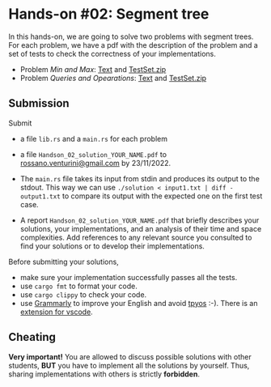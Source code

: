 # Hands-on #02: Segment tree
In this hands-on, we are going to solve two problems with segment trees.
For each problem, we have a pdf with the description of the problem and a set of tests to check the correctness of your implementations.

- Problem *Min and Max*: [Text](./problem_01/text.pdf) and [TestSet.zip](./problem_01/Testset.zip)
- Problem *Queries and Opearations*: [Text](./problem_02/text.pdf) and [TestSet.zip](./problem_02/Testset.zip)

## Submission
Submit 
- a file ```lib.rs``` and a ```main.rs``` for each problem
- a file ```Handson_02_solution_YOUR_NAME.pdf``` to [rossano.venturini@gmail.com](mailto:rossano.venturini@gmail.com) 
by 23/11/2022. 

- The ```main.rs``` file takes its input from stdin and produces its output to the stdout. This way we can use ```./solution < input1.txt | diff - output1.txt``` to compare its output with the expected one on the first test case.
- A report ```Handson_02_solution_YOUR_NAME.pdf``` that briefly describes your solutions, your implementations, and an analysis of their time and space complexities. Add references to 
any relevant source you consulted to find your solutions or to develop their implementations. 

Before submitting your solutions, 
- make sure your implementation successfully passes all the tests.
- use ```cargo fmt``` to format your code. 
- use ```cargo clippy``` to check your code.
- use [Grammarly](https://grammarly.com/) to improve your English and avoid [tpyos](https://en.wiktionary.org/wiki/tpyo#English) :-). There is an [extension for vscode](https://marketplace.visualstudio.com/items?itemName=znck.grammarly).  

## Cheating
**Very important!** You are allowed to discuss possible solutions with other
students, **BUT** you have to implement all the solutions by yourself. 
Thus, sharing implementations with others is strictly **forbidden**.
